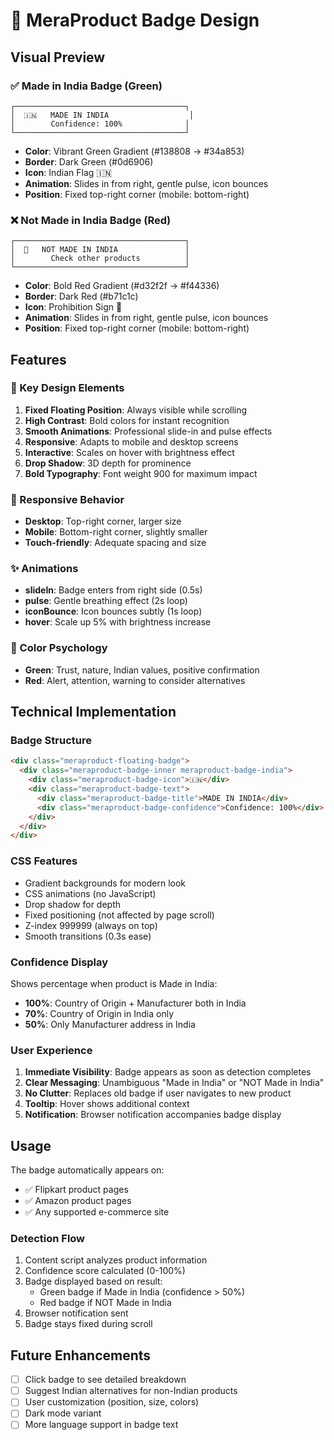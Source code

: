 # 🎨 MeraProduct Badge Design

## Visual Preview

### ✅ Made in India Badge (Green)
```
┌──────────────────────────────────────┐
│  🇮🇳   MADE IN INDIA                  │
│        Confidence: 100%              │
└──────────────────────────────────────┘
```
- **Color**: Vibrant Green Gradient (#138808 → #34a853)
- **Border**: Dark Green (#0d6906)
- **Icon**: Indian Flag 🇮🇳
- **Animation**: Slides in from right, gentle pulse, icon bounces
- **Position**: Fixed top-right corner (mobile: bottom-right)

### ❌ Not Made in India Badge (Red)
```
┌──────────────────────────────────────┐
│  🚫   NOT MADE IN INDIA               │
│        Check other products          │
└──────────────────────────────────────┘
```
- **Color**: Bold Red Gradient (#d32f2f → #f44336)
- **Border**: Dark Red (#b71c1c)
- **Icon**: Prohibition Sign 🚫
- **Animation**: Slides in from right, gentle pulse, icon bounces
- **Position**: Fixed top-right corner (mobile: bottom-right)

## Features

### 🎯 Key Design Elements
1. **Fixed Floating Position**: Always visible while scrolling
2. **High Contrast**: Bold colors for instant recognition
3. **Smooth Animations**: Professional slide-in and pulse effects
4. **Responsive**: Adapts to mobile and desktop screens
5. **Interactive**: Scales on hover with brightness effect
6. **Drop Shadow**: 3D depth for prominence
7. **Bold Typography**: Font weight 900 for maximum impact

### 📱 Responsive Behavior
- **Desktop**: Top-right corner, larger size
- **Mobile**: Bottom-right corner, slightly smaller
- **Touch-friendly**: Adequate spacing and size

### ✨ Animations
- **slideIn**: Badge enters from right side (0.5s)
- **pulse**: Gentle breathing effect (2s loop)
- **iconBounce**: Icon bounces subtly (1s loop)
- **hover**: Scale up 5% with brightness increase

### 🎨 Color Psychology
- **Green**: Trust, nature, Indian values, positive confirmation
- **Red**: Alert, attention, warning to consider alternatives

## Technical Implementation

### Badge Structure
```html
<div class="meraproduct-floating-badge">
  <div class="meraproduct-badge-inner meraproduct-badge-india">
    <div class="meraproduct-badge-icon">🇮🇳</div>
    <div class="meraproduct-badge-text">
      <div class="meraproduct-badge-title">MADE IN INDIA</div>
      <div class="meraproduct-badge-confidence">Confidence: 100%</div>
    </div>
  </div>
</div>
```

### CSS Features
- Gradient backgrounds for modern look
- CSS animations (no JavaScript)
- Drop shadow for depth
- Fixed positioning (not affected by page scroll)
- Z-index 999999 (always on top)
- Smooth transitions (0.3s ease)

### Confidence Display
Shows percentage when product is Made in India:
- **100%**: Country of Origin + Manufacturer both in India
- **70%**: Country of Origin in India only
- **50%**: Only Manufacturer address in India

### User Experience
1. **Immediate Visibility**: Badge appears as soon as detection completes
2. **Clear Messaging**: Unambiguous "Made in India" or "NOT Made in India"
3. **No Clutter**: Replaces old badge if user navigates to new product
4. **Tooltip**: Hover shows additional context
5. **Notification**: Browser notification accompanies badge display

## Usage

The badge automatically appears on:
- ✅ Flipkart product pages
- ✅ Amazon product pages
- ✅ Any supported e-commerce site

### Detection Flow
1. Content script analyzes product information
2. Confidence score calculated (0-100%)
3. Badge displayed based on result:
   - Green badge if Made in India (confidence > 50%)
   - Red badge if NOT Made in India
4. Browser notification sent
5. Badge stays fixed during scroll

## Future Enhancements
- [ ] Click badge to see detailed breakdown
- [ ] Suggest Indian alternatives for non-Indian products
- [ ] User customization (position, size, colors)
- [ ] Dark mode variant
- [ ] More language support in badge text
